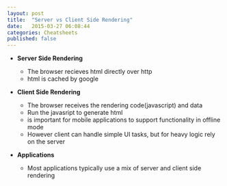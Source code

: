 ```yaml
---
layout: post
title:  "Server vs Client Side Rendering"
date:   2015-03-27 06:08:44
categories: Cheatsheets
published: false
---
```


* __Server Side Rendering__
  * The browser recieves html directly over http
  * html is cached by google

* __Client Side Rendering__
  * The browser receives the rendering code(javascript) and data
  * Run the javasript to generate html
  * is important for mobile applications to support functionality in offline mode
  * However client can handle simple UI tasks, but for heavy logic rely on the server

* __Applications__
  * Most applications typically use a mix of server and client side rendering